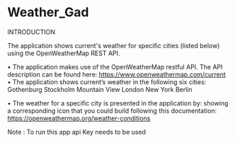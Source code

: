 # Weather_Gad


INTRODUCTION


The application shows current's weather for specific cities (listed below) using the OpenWeatherMap REST API.

• The application makes use of the OpenWeatherMap restful API. The API description can be found here: https://www.openweathermap.com/current
• The application shows current’s weather in the following six cities:
Gothenburg Stockholm Mountain View London New York Berlin
   
 • The weather for a specific city is presented in the application by: showing a corresponding icon that you could build following this
documentation: https://openweathermap.org/weather-conditions


  Note : To run this app api Key needs to be used
